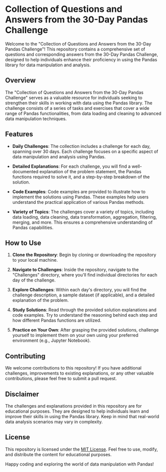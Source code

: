 # Collection of Questions and Answers from the 30-Day Pandas Challenge

Welcome to the "Collection of Questions and Answers from the 30-Day Pandas Challenge"! This repository contains a comprehensive set of questions and corresponding answers from the 30-Day Pandas Challenge, designed to help individuals enhance their proficiency in using the Pandas library for data manipulation and analysis.

## Overview

The "Collection of Questions and Answers from the 30-Day Pandas Challenge" serves as a valuable resource for individuals seeking to strengthen their skills in working with data using the Pandas library. The challenge consists of a series of tasks and exercises that cover a wide range of Pandas functionalities, from data loading and cleaning to advanced data manipulation techniques.

## Features

- **Daily Challenges**: The collection includes a challenge for each day, spanning over 30 days. Each challenge focuses on a specific aspect of data manipulation and analysis using Pandas.

- **Detailed Explanations**: For each challenge, you will find a well-documented explanation of the problem statement, the Pandas functions required to solve it, and a step-by-step breakdown of the solution.

- **Code Examples**: Code examples are provided to illustrate how to implement the solutions using Pandas. These examples help users understand the practical application of various Pandas methods.

- **Variety of Topics**: The challenges cover a variety of topics, including data loading, data cleaning, data transformation, aggregation, filtering, merging, and more. This ensures a comprehensive understanding of Pandas capabilities.

## How to Use

1. **Clone the Repository**: Begin by cloning or downloading the repository to your local machine.

2. **Navigate to Challenges**: Inside the repository, navigate to the "Challenges" directory, where you'll find individual directories for each day of the challenge.

3. **Explore Challenges**: Within each day's directory, you will find the challenge description, a sample dataset (if applicable), and a detailed explanation of the problem.

4. **Study Solutions**: Read through the provided solution explanations and code examples. Try to understand the reasoning behind each step and how different Pandas functions are utilized.

5. **Practice on Your Own**: After grasping the provided solutions, challenge yourself to implement them on your own using your preferred environment (e.g., Jupyter Notebook).

## Contributing

We welcome contributions to this repository! If you have additional challenges, improvements to existing explanations, or any other valuable contributions, please feel free to submit a pull request.

## Disclaimer

The challenges and explanations provided in this repository are for educational purposes. They are designed to help individuals learn and improve their skills in using the Pandas library. Keep in mind that real-world data analysis scenarios may vary in complexity.

## License

This repository is licensed under the [MIT License](LICENSE). Feel free to use, modify, and distribute the content for educational purposes.

Happy coding and exploring the world of data manipulation with Pandas!
